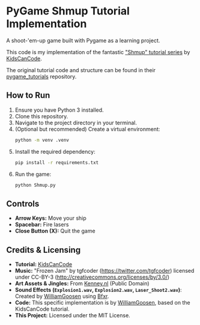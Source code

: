 # PyGame Shmup Tutorial Implementation

A shoot-'em-up game built with Pygame as a learning project.

This code is my implementation of the fantastic ["Shmup" tutorial series](https://www.youtube.com/playlist?list=PLsk-HSGFjnaH5yghzu7PcOzm9NhsW0Urw) by [KidsCanCode](https://github.com/kidscancode).

The original tutorial code and structure can be found in their [pygame_tutorials](https://github.com/kidscancode/pygame_tutorials) repository.

## How to Run

1.  Ensure you have Python 3 installed.
2.  Clone this repository.
3.  Navigate to the project directory in your terminal.
4.  (Optional but recommended) Create a virtual environment:
    ```bash
    python -m venv .venv
    ```
5.  Install the required dependency:
    ```bash
    pip install -r requirements.txt
    ```
6.  Run the game:
    ```bash
    python Shmup.py
    ```

## Controls
*   **Arrow Keys:** Move your ship
*   **Spacebar:** Fire lasers
*   **Close Button (X):** Quit the game

## Credits & Licensing

- **Tutorial:** [KidsCanCode](https://www.youtube.com/c/Kidscancode)
- **Music:** "Frozen Jam" by tgfcoder (<https://twitter.com/tgfcoder>) licensed under CC-BY-3 (<http://creativecommons.org/licenses/by/3.0/>)
- **Art Assets & Jingles:** From [Kenney.nl](https://kenney.nl/assets) (Public Domain)
- **Sound Effects (`Explosion1.wav`, `Explosion2.wav`, `Laser_Shoot2.wav`)**: Created by [WilliamGoosen](https://github.com/WilliamGoosen) using [Bfxr](https://www.bfxr.net/).
- **Code:** This specific implementation is by [WilliamGoosen](https://github.com/WilliamGoosen), based on the KidsCanCode tutorial.
- **This Project:** Licensed under the MIT License.